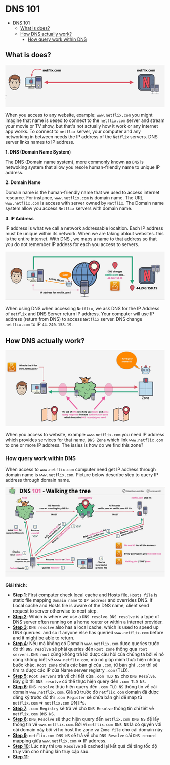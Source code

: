 # DNS 101


- [DNS 101](#dns-101)
  - [What is does?](#what-is-does)
  - [How DNS actually work?](#how-dns-actually-work)
    - [How query work within DNS](#how-query-work-within-dns)



## What is does?

![](images/1-dns.png)

When you access to any website, example: `www.netflix.com` you might imagine that name is uesed to connect to the `netflix.com` server and stream your movie or TV show, but that's not actually how it work or any internet app works. To connect to `netflix` server, your computer and any networking in between needs the IP address of the `Netflix` servers. DNS server links names to IP address. 

**1. DNS (Domain Name System)**

The DNS (Domain name system), more commonly known as `DNS` is netwoking system that allow you resole human-friendly name to unique IP address.

**2. Domain Name**

Domain name is the human-friendly name that we used to access internet resource. For instance, `www.netflix.com` is domain name. The URL `www.netflix.com` is access with server owned by `Netflix`. The Domain name system allow you access `Netflix` servers with domain name.

**3. IP Address**

IP address is what we call a network addressable localtion. Each IP address must be unique within its network. When we are taking ablout websites. this is the entire internet. With DNS , we maps a name to that address so that you do not remember IP addess for each you access to servers.

![](images/3-dns.png)

When using DNS when accessing `Netflix`, we ask DNS for the IP Address of `netflix` and DNS Server return IP address. Your computer will use IP address (return from DNS) to access `Netflix` server. DNS change `netflix.com` to IP `44.240.158.19`.

## How DNS actually work?

![](./images/4-dns.png)

When you access to website, example `www.netflix.com` you need IP address which provides services for that name, `DNS Zone` which link `www.netflix.com` to one or more IP address. The issies is how do we find this zone?

### How query work within DNS

When access to `www.netflix.com` computer need get IP address through domain name is `www.netflix.com`. Picture below describe step to query IP address through domain name.

![](./images/dns-work.png)

**Giải thích:**

- **<u>Step 1</u>**: First computer check local cache and Hosts file. `Hosts file` is static file mapping `Domain name` to `IP address` and overrides DNS. If Local cache and Hosts file is aware of the DNS name, client send request to server otherwise to next step.
- **<u>Step 2</u>**: Which is where we use a `DNS resolve`. `DNS resolve` is a type of DNS server often running on a home router or within a internet provider. 
- **<u>Step 3</u>**: `DNS resolve` also has a local cache, which is used to speed up DNS querues. and so if anyone else has queried `www.netflix.com` before and it might be able to return.
- **<u>Step 4</u>**: Nếu mà không có Domain `www.netflix.com` được queries trước đó thì `DNS resolve` sẽ phải queries đến `Root zone` thông qua `root servers`. `DNS root` cũng không trả lời được câu hỏi của chúng ta bởi vì nó cũng không biết về `www.netflix.com`, mà nó giúp mình thực hiện những bước khác. `Root zone` chứa các bản gi của `.com`, từ bản ghi `.com` thì sẽ tìm ra được các IP của Name server registry `.com` (TLD).
- **<u>Step 5</u>**: `Root servers` trả về chi tiết của `.com TLD NS` cho `DNS Resolve`. Bây giờ thì `DNS resolve` có thể thực hiện query đến `.com TLD NS`.
- **<u>Step 6</u>**: `DNS resolve` thực hiện query đến `.com TLD NS` thông tin về cái domain `www.netflix.com`. Giả sử trước đó `netflix.com` domain đã được đăng ký trước đó thì `.com Register` sẽ chứa bản ghi để map từ `netflix.com` => `netflix.com` DN IPs.
- **<u>Step 7</u>**: `.com Registry` sẽ trả về cho `DNS Resolve` thông tin chi tiết về `netflix.com DNS NS`.
- **<u>Step 8</u>**: `DNS Resolve` sẽ thực hiện query đến `netflix.com DNS NS` để lấy thông tin về `www.netflix.com`. Bởi vì `netflix.com DNS NS` là có quyền với cái domain này bởi vì họ host the zone và `Zone file` cho cái domain này
- **<u>Step 9</u>**: `netflix.com DNS NS` sẽ trả về cho `DNS Resolve` cái `DNS record` mapping giữa `www.netflix.com` => IP address. 
- **<u>Step 10</u>**: Lúc này thì `DNS Resolve` sẽ cached lại kết quả để tăng tốc độ truy vấn cho những lần truy cập sau.
- **<u>Step 11</u>**: 